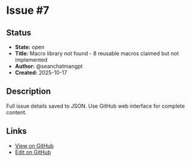 # Issue #7

## Status

- **State:** open
- **Title:** Macro library not found - 8 reusable macros claimed but not implemented
- **Author:** @seanchatmangpt
- **Created:** 2025-10-17

## Description

Full issue details saved to JSON. Use GitHub web interface for complete content.

## Links

- [View on GitHub](https://github.com/seanchatmangpt/clnrm/issues/7)
- [Edit on GitHub](https://github.com/seanchatmangpt/clnrm/issues/7/edit)
